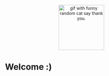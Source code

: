 <div align="center">
<img height="150" src="https://github.com/farelkun/farelkun/blob/master/mad.gif" alt="gif with funny random cat say thank you." />
</div>

# Welcome :)
